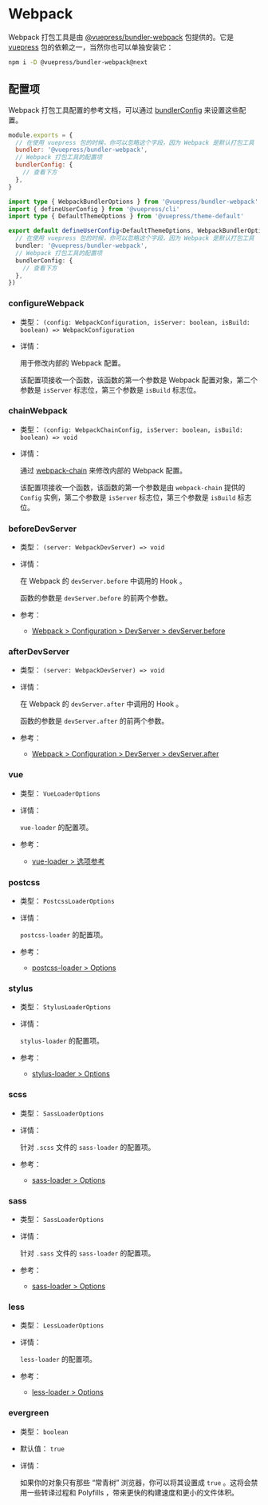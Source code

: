 # Webpack

<NpmBadge package="@vuepress/bundler-webpack" />

Webpack 打包工具是由 [@vuepress/bundler-webpack](https://www.npmjs.com/package/@vuepress/bundler-webpack) 包提供的。它是 [vuepress](https://www.npmjs.com/package/vuepress) 包的依赖之一，当然你也可以单独安装它：

```bash
npm i -D @vuepress/bundler-webpack@next
```

## 配置项

Webpack 打包工具配置的参考文档，可以通过 [bundlerConfig](../config.md#bundlerconfig) 来设置这些配置。

<CodeGroup>
  <CodeGroupItem title="JS" active>

```js
module.exports = {
  // 在使用 vuepress 包的时候，你可以忽略这个字段，因为 Webpack 是默认打包工具
  bundler: '@vuepress/bundler-webpack',
  // Webpack 打包工具的配置项
  bundlerConfig: {
    // 查看下方
  },
}
```

  </CodeGroupItem>

  <CodeGroupItem title="TS">

```ts
import type { WebpackBundlerOptions } from '@vuepress/bundler-webpack'
import { defineUserConfig } from '@vuepress/cli'
import type { DefaultThemeOptions } from '@vuepress/theme-default'

export default defineUserConfig<DefaultThemeOptions, WebpackBundlerOptions>({
  // 在使用 vuepress 包的时候，你可以忽略这个字段，因为 Webpack 是默认打包工具
  bundler: '@vuepress/bundler-webpack',
  // Webpack 打包工具的配置项
  bundlerConfig: {
    // 查看下方
  },
})
```

  </CodeGroupItem>
</CodeGroup>

### configureWebpack

- 类型： `(config: WebpackConfiguration, isServer: boolean, isBuild: boolean) => WebpackConfiguration`

- 详情：

  用于修改内部的 Webpack 配置。

  该配置项接收一个函数，该函数的第一个参数是 Webpack 配置对象，第二个参数是 `isServer` 标志位，第三个参数是 `isBuild` 标志位。

### chainWebpack

- 类型： `(config: WebpackChainConfig, isServer: boolean, isBuild: boolean) => void`

- 详情：

  通过 [webpack-chain](https://github.com/mozilla-neutrino/webpack-chain) 来修改内部的 Webpack 配置。

  该配置项接收一个函数，该函数的第一个参数是由 `webpack-chain` 提供的 `Config` 实例，第二个参数是 `isServer` 标志位，第三个参数是 `isBuild` 标志位。

### beforeDevServer

- 类型： `(server: WebpackDevServer) => void`

- 详情：

  在 Webpack 的 `devServer.before` 中调用的 Hook 。

  函数的参数是 `devServer.before` 的前两个参数。

- 参考：
  - [Webpack > Configuration > DevServer > devServer.before](https://webpack.js.org/configuration/dev-server/#devserverbefore)

### afterDevServer

- 类型： `(server: WebpackDevServer) => void`

- 详情：

  在 Webpack 的 `devServer.after` 中调用的 Hook 。

  函数的参数是 `devServer.after` 的前两个参数。

- 参考：
  - [Webpack > Configuration > DevServer > devServer.after](https://webpack.js.org/configuration/dev-server/#devserverafter)

### vue

- 类型： `VueLoaderOptions`

- 详情：

  `vue-loader` 的配置项。

- 参考：
  - [vue-loader > 选项参考](https://vue-loader.vuejs.org/zh/options.html)

### postcss

- 类型： `PostcssLoaderOptions`

- 详情：

  `postcss-loader` 的配置项。

- 参考：
  - [postcss-loader > Options](https://github.com/webpack-contrib/postcss-loader#options)

### stylus

- 类型： `StylusLoaderOptions`

- 详情：

  `stylus-loader` 的配置项。

- 参考：
  - [stylus-loader > Options](https://github.com/webpack-contrib/stylus-loader#options)

### scss

- 类型： `SassLoaderOptions`

- 详情：

  针对 `.scss` 文件的 `sass-loader` 的配置项。

- 参考：
  - [sass-loader > Options](https://github.com/webpack-contrib/sass-loader#options)

### sass

- 类型： `SassLoaderOptions`

- 详情：

  针对 `.sass` 文件的 `sass-loader` 的配置项。

- 参考：
  - [sass-loader > Options](https://github.com/webpack-contrib/sass-loader#options)

### less

- 类型： `LessLoaderOptions`

- 详情：

  `less-loader` 的配置项。

- 参考：
  - [less-loader > Options](https://github.com/webpack-contrib/less-loader#options)

### evergreen

- 类型： `boolean`

- 默认值： `true`

- 详情：

  如果你的对象只有那些 “常青树” 浏览器，你可以将其设置成 `true` 。这将会禁用一些转译过程和 Polyfills ，带来更快的构建速度和更小的文件体积。
